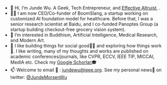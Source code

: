 - 👋 Hi, I’m Junde Wu. A Geek, Tech Entrepreneur, and [Effective Altruist](https://www.effectivealtruism.org), .
- 🧑‍💻 I am now CEO/Co-funder of BoomSlang, a startup working on customized AI foundation model for healthcare. Before that, I was a senior research scientist at Baidu, and I co-funded Panoptes Group (a startup building checkout-free grocery vision system).
- 👀 I’m interested in Buddhism, Artificial Intelligence, Medical Research, and Modern Art.
- 💞️ I like building things for social good🧑‍🔧 and exploring how things work🤯. I like writing, many of my thoughts and works are published on academic conferences/journals, like CVPR, ECCV, IEEE TIP, MICCAI, MedIA etc. Check my [Google Schorlar](https://scholar.google.com/citations?user=FZSKG-AAAAAJ&hl=en  )🎓 
- 📫 Welcome to email 📨 : jundewu@ieee.org. See my personal news📰 on twitter: [@JundeMorsenWu](https://twitter.com/JundeMorsenWu)

<!---
WuJunde/WuJunde is a ✨ special ✨ repository because its `README.md` (this file) appears on your GitHub profile.
You can click the Preview link to take a look at your changes.
--->
